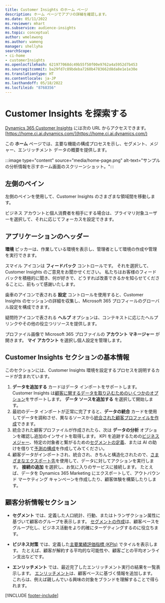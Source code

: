 ```yaml
---
title: Customer Insights のホーム ページ
description: ホーム ページでアプリの詳細を確認します。
ms.date: 05/11/2022
ms.reviewer: mhart
ms.subservice: audience-insights
ms.topic: conceptual
author: wmelewong
ms.author: wameng
manager: shellyha
searchScope:
- ci-home
- customerInsights
ms.openlocfilehash: 621977068dc49b55f50f00e9762a4a5952d7b453
ms.sourcegitcommit: ba29fd7c89bdeba7260b4783662d8da8e1e1e30e
ms.translationtype: HT
ms.contentlocale: ja-JP
ms.lasthandoff: 05/18/2022
ms.locfileid: "8768356"
---
```

# <a name="explore-customer-insights"></a>Customer Insights を探索する

[Dynamics 365 Customer Insights](https://home.ci.ai.dynamics.com/) には次の URL からアクセスできます。[https://home.ci.ai.dynamics.com/](https://home.ci.ai.dynamics.com/)

この **ホーム** ページでは、主要な機能の構成プロセスを示し、セグメント、メジャー、エンリッチメント データの概要を提供します。

:::image type="content" source="media/home-page.png" alt-text="サンプルの分析情報を示すホーム画面のスクリーンショット。":::

## <a name="left-side-pane"></a>左側のペイン

左側のペインを使用して、Customer Insights のさまざまな領域間を移動します。

ビジネス アカウントと個人消費者を相手にする場合は、プライマリ対象ユーザーを選択して、それに応じてフォーカスを設定できます。

## <a name="application-header"></a>アプリケーションのヘッダー

**環境** ピッカーは、作業している環境を表示し、管理者として環境の作成や管理を実行できます。

スマイル アイコンは **フィードバック** コントロールです。 それを選択して、Customer Insights のご意見をお聞かせください。 私たちはお客様のフィードバックを積極的に聞き、何が好きで、どうすれば改善できるかを知らせてくださることに、前もって感謝いたします。

歯車のアイコンで表される **設定** コントロールを使用すると、Customer Insights のセッションの詳細を収集し、Microsoft 365 プロフィールのグローバル設定を構成できます。

疑問符アイコンで表される **ヘルプ** オプションは、コンテキストに応じたヘルプ リンクやその他の役立つリソースを提供します。

プロファイル画像で Microsoft 365 プロファイルの **アカウント マネージャー** が開きます。 **マイ アカウント** を選択し個人設定を管理します。

## <a name="getting-started-with-customer-insights-section"></a>Customer Insights セクションの基本情報

このセクションには、Customer Insights 環境を設定するプロセスを説明するカードが含まれています。

1. **データを追加する** カードはデータ インポートをサポートします。 Customer Insights は[顧客に関するデータを取り込むためのいくつかのオプション](data-sources.md)をサポートします。 **データ ソースを追加する** を選択して開始します。
1. 最初のデータ インポートが正常に完了すると、**データの統合** カードを使用してデータを調和させ、異なるソースから[統合された顧客プロファイルを作成](data-unification.md)できます。 
1. 統合された顧客プロファイルが作成されたら、次は **データの分析** オプションを確認し追加のインサイトを取得します。 KPI を追跡するための[ビジネス メジャー](measures.md)、特定の対象者と繋がるための[セグメントの定義](segments.md)、または AI の助けを借りて[予測の構成](predictions-overview.md)を作成してみてください。
1. 顧客データがインポートされ、統合され、きちんと構造化されたので、[さまざまなエクスポート先](export-destinations.md)を使用して、データに対してアクションを実行します。 **接続の追加** を選択し、お気に入りのサービスに接続します。 たとえば、データを Dynamics 365 Marketing にエクスポートして、アウトバウンド マーケティング キャンペーンを作成したり、顧客体験を構築したりします。 

## <a name="your-customer-insights-section"></a>顧客分析情報セクション

- **セグメント** では、定義した人口統計、行動、またはトランザクション属性に基づいて顧客のグループを表示します。 [セグメントの作成](segments.md)は、顧客ベースをグループ化し、ビジネス活動をより的確にターゲティングするのに役立ちます。

- **ビジネス対策** では、定義した[主要業績評価指標 (KPIs)](measures.md) でタイルを表示します。 たとえば、顧客が解約する平均的な可能性や、顧客ごとの平均オンライン支出などです。

- **エンリッチメント** では、最近完了したエンリッチメント実行の結果を一覧表示します。 [エンリッチメント](enrichment-hub.md)は、顧客ベースに基づく情報を追加します。 これらは、例えば親しんでいる興味の対象をブランドを理解することで得られます。


[!INCLUDE [footer-include](includes/footer-banner.md)]
